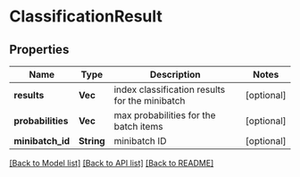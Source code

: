 # ClassificationResult

## Properties

Name | Type | Description | Notes
------------ | ------------- | ------------- | -------------
**results** | **Vec<i32>** | index classification results for the minibatch | [optional] 
**probabilities** | **Vec<f32>** | max probabilities for the batch items | [optional] 
**minibatch_id** | **String** | minibatch ID | [optional] 

[[Back to Model list]](../README.md#documentation-for-models) [[Back to API list]](../README.md#documentation-for-api-endpoints) [[Back to README]](../README.md)


